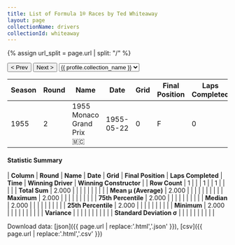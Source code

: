 ```yaml
---
title: List of Formula 1® Races by Ted Whiteaway
layout: page
collectionName: drivers
collectionId: whiteaway
---
```


{% assign url_split = page.url | split: "/" %}
<div id="collection-navigation">
<button onclick="selector.options[selector.selectedIndex-1].value && (window.location = selector.options[selector.selectedIndex-1].value);">&lt; Prev</button>
<button onclick="selector.options[selector.selectedIndex+1].value && (window.location = selector.options[selector.selectedIndex+1].value);">Next &gt;</button>
<select id="selector" onchange="this.options[this.selectedIndex].value && (window.location = this.options[this.selectedIndex].value);">
  {% for collectionId in site.data[page.collectionName].refs %}
    {% if collectionId == page.collectionId %}
      {% assign selected = "selected" %}
    {% else %}
      {% assign selected = "" %}
    {% endif %}
    {% assign profile = site.data[page.collectionName][collectionId].profile %}
    <option value="/f1/{{ page.collectionName }}/{{ collectionId }}/{{ url_split[4] }}" {{ selected }}>{{ profile.collection_name }}</option>
  {% endfor %}
</select>
</div>

| Season | Round | Name | Date | Grid | Final Position | Laps Completed | Time | Winning Driver | Winning Constructor |
|--|--|--|--|--|--|--|--|--|--|
| 1955 | 2 | 1955 Monaco Grand Prix 🇲🇨 | 1955-05-22 | 0 | F | 0 |   | Maurice Trintignant 🇫🇷 | Ferrari 🇮🇹 |

#### Statistic Summary

| **Column** | **Round** | **Name** | **Date** | **Grid** | **Final Position** | **Laps Completed** | **Time** | **Winning Driver** | **Winning Constructor** |
| **Row Count** | 1 |  |  | 1 |  | 1 |  |  |  |
| **Total Sum** | 2.000 |  |  |  |  |  |  |  |  |
| **Mean μ (Average)** | 2.000 |  |  |  |  |  |  |  |  |
| **Maximum** | 2.000 |  |  |  |  |  |  |  |  |
| **75th Percentile** | 2.000 |  |  |  |  |  |  |  |  |
| **Median** | 2.000 |  |  |  |  |  |  |  |  |
| **25th Percentile** | 2.000 |  |  |  |  |  |  |  |  |
| **Minimum** | 2.000 |  |  |  |  |  |  |  |  |
| **Variance** |  |  |  |  |  |  |  |  |  |
| **Standard Deviation σ** |  |  |  |  |  |  |  |  |  |

Download data: [json]({{ page.url | replace:'.html','.json' }}), [csv]({{ page.url | replace:'.html','.csv' }})
